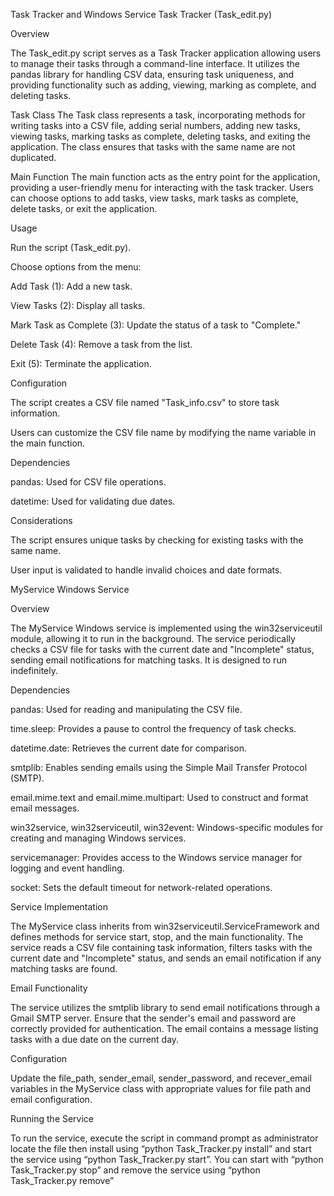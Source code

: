 Task Tracker and Windows Service
Task Tracker (Task_edit.py)

Overview

The Task_edit.py script serves as a Task Tracker application allowing users to manage their tasks through a command-line interface. It utilizes the pandas library for handling CSV data, ensuring task uniqueness, and providing functionality such as adding, viewing, marking as complete, and deleting tasks.

Task Class
The Task class represents a task, incorporating methods for writing tasks into a CSV file, adding serial numbers, adding new tasks, viewing tasks, marking tasks as complete, deleting tasks, and exiting the application. The class ensures that tasks with the same name are not duplicated.

Main Function
The main function acts as the entry point for the application, providing a user-friendly menu for interacting with the task tracker. Users can choose options to add tasks, view tasks, mark tasks as complete, delete tasks, or exit the application.

Usage

Run the script (Task_edit.py).

Choose options from the menu:

Add Task (1): Add a new task.

View Tasks (2): Display all tasks.

Mark Task as Complete (3): Update the status of a task to "Complete."

Delete Task (4): Remove a task from the list.

Exit (5): Terminate the application.

Configuration

The script creates a CSV file named "Task_info.csv" to store task information.

Users can customize the CSV file name by modifying the name variable in the main function.

Dependencies

pandas: Used for CSV file operations.

datetime: Used for validating due dates.

Considerations

The script ensures unique tasks by checking for existing tasks with the same name.

User input is validated to handle invalid choices and date formats.

MyService Windows Service

Overview

The MyService Windows service is implemented using the win32serviceutil module, allowing it to run in the background. The service periodically checks a CSV file 
for tasks with the current date and "Incomplete" status, sending email notifications for matching tasks. It is designed to run indefinitely.


Dependencies

pandas: Used for reading and manipulating the CSV file.

time.sleep: Provides a pause to control the frequency of task checks.

datetime.date: Retrieves the current date for comparison.

smtplib: Enables sending emails using the Simple Mail Transfer Protocol (SMTP).

email.mime.text and email.mime.multipart: Used to construct and format email messages.

win32service, win32serviceutil, win32event: Windows-specific modules for creating and managing Windows services.

servicemanager: Provides access to the Windows service manager for logging and event handling.

socket: Sets the default timeout for network-related operations.

Service Implementation

The MyService class inherits from win32serviceutil.ServiceFramework and defines methods for service start, stop, and the main functionality. The service reads a 
CSV file containing task information, filters tasks with the current date and "Incomplete" status, and sends an email notification if any matching tasks are found.

Email Functionality

The service utilizes the smtplib library to send email notifications through a Gmail SMTP server. Ensure that the sender's email and password are correctly provided for authentication. The email contains a message listing tasks with a due date on the current day.

Configuration

Update the file_path, sender_email, sender_password, and recever_email variables in the MyService class with appropriate values for file path and email configuration.

Running the Service

To run the service, execute the script in command prompt as administrator locate the file then install using “python Task_Tracker.py install” and start the service using “python Task_Tracker.py start”. You can start with “python Task_Tracker.py stop” and remove the service using “python Task_Tracker.py remove”
